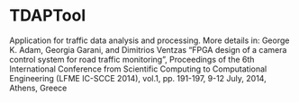 # TDAPTool
Application for traffic data analysis and processing.
More details in: George K. Adam, Georgia Garani, and Dimitrios Ventzas “FPGA design of a camera control system for road traffic monitoring”, Proceedings of the 6th International Conference from Scientific Computing to Computational Engineering (LFME IC-SCCE 2014), vol.1, pp. 191-197, 9-12 July, 2014, Athens, Greece
